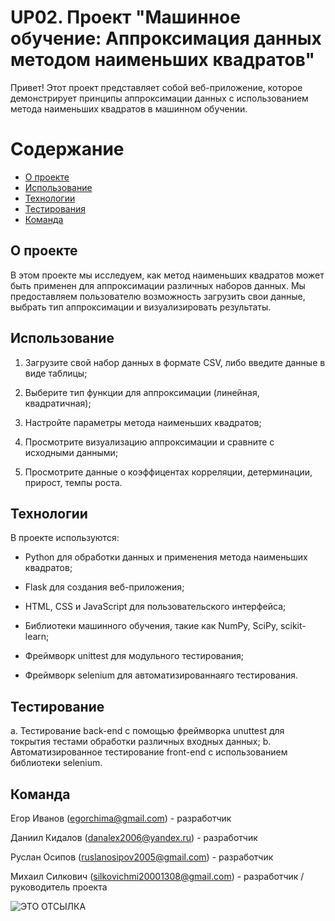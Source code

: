 
# UP02. Проект "Машинное обучение: Аппроксимация данных методом наименьших квадратов"
Привет! Этот проект представляет собой веб-приложение, которое демонстрирует принципы аппроксимации данных с использованием метода наименьших квадратов в машинном обучении. 

# Содержание
- [О проекте](#о_проекте)
- [Использование](#использование)
- [Технологии](#технологии)
- [Тестирования](#тестирование)
- [Команда](#команда)


## О проекте
В этом проекте мы исследуем, как метод наименьших квадратов может быть применен для аппроксимации различных наборов данных. Мы предоставляем пользователю возможность загрузить свои данные, выбрать тип аппроксимации и визуализировать результаты.

## Использование
1) Загрузите свой набор данных в формате CSV, либо введите данные в виде таблицы;

2) Выберите тип функции для аппроксимации (линейная, квадратичная);

3) Настройте параметры метода наименьших квадратов;

4) Просмотрите визуализацию аппроксимации и сравните с исходными данными;

5) Просмотрите данные о коэффицентах корреляции, детерминации, прирост, темпы роста.

## Технологии
В проекте используются:

- Python для обработки данных и применения метода наименьших квадратов;

- Flask для создания веб-приложения;

- HTML, CSS и JavaScript для пользовательского интерфейса;

- Библиотеки машинного обучения, такие как NumPy, SciPy, scikit-learn;

- Фреймворк unittest для модульного тестирования;

- Фреймворк selenium для автоматизированнаяго тестирования.

## Тестирование
a. Тестирование back-end с помощью фреймворка unuttest для токрытия тестами обработки различных входных данных;
b. Автоматизированное тестирование front-end с использованием библиотеки selenium.

## Команда
Егор Иванов (egorchima@gmail.com) - разработчик

Даниил Кидалов (danalex2006@yandex.ru) - разработчик

Руслан Осипов (ruslanosipov2005@gmail.com) - разработчик

Михаил Силкович (silkovichmi20001308@gmail.com) - разработчик / руководитель проекта

![ЭТО ОТСЫЛКА](https://media.tenor.com/images/88429aeeed6a6a4bf6fa22367192fd95/tenor.gif)
